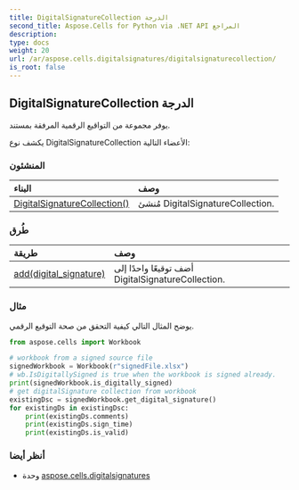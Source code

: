 ```yaml
---
title: DigitalSignatureCollection الدرجة
second_title: Aspose.Cells for Python via .NET API المراجع
description:
type: docs
weight: 20
url: /ar/aspose.cells.digitalsignatures/digitalsignaturecollection/
is_root: false
---
```

##  DigitalSignatureCollection الدرجة
يوفر مجموعة من التواقيع الرقمية المرفقة بمستند.



يكشف نوع DigitalSignatureCollection الأعضاء التالية:

###  المنشئون
| البناء| وصف|
| :- | :- |
| [DigitalSignatureCollection()](/cells/python-net/ar/aspose.cells.digitalsignatures/digitalsignaturecollection/__init__/#) |مُنشئ DigitalSignatureCollection.|


###  طُرق
| طريقة| وصف|
| :- | :- |
| [add(digital_signature)](/cells/python-net/ar/aspose.cells.digitalsignatures/digitalsignaturecollection/add/#DigitalSignature) | أضف توقيعًا واحدًا إلى DigitalSignatureCollection.|



###  مثال

يوضح المثال التالي كيفية التحقق من صحة التوقيع الرقمي.

```python
from aspose.cells import Workbook

# workbook from a signed source file
signedWorkbook = Workbook(r"signedFile.xlsx")
# wb.IsDigitallySigned is true when the workbook is signed already.
print(signedWorkbook.is_digitally_signed)
# get digitalSignature collection from workbook
existingDsc = signedWorkbook.get_digital_signature()
for existingDs in existingDsc:
    print(existingDs.comments)
    print(existingDs.sign_time)
    print(existingDs.is_valid)

```

###  أنظر أيضا
* وحدة [aspose.cells.digitalsignatures](..)
